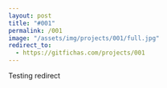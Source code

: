 ```yaml
---
layout: post
title: "#001"
permalink: /001
image: "/assets/img/projects/001/full.jpg"
redirect_to:
  - https://gitfichas.com/projects/001
---
```


Testing redirect
